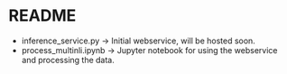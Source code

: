 # README

- inference_service.py -> Initial webservice, will be hosted soon.
- process_multinli.ipynb -> Jupyter notebook for using the webservice and processing the data.
